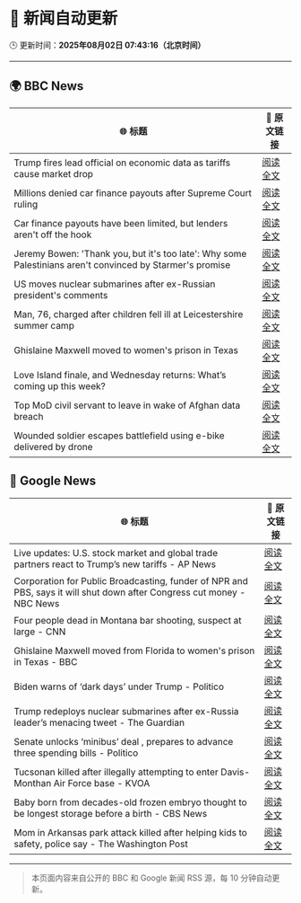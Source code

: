 # 🧠 新闻自动更新

🕒 更新时间：**2025年08月02日 07:43:16（北京时间）**

---

## 🌍 BBC News

| 🌐 标题 | 🔗 原文链接 |
|--------|-------------|
| Trump fires lead official on economic data as tariffs cause market drop | [阅读全文](https://www.bbc.com/news/articles/cvg3xrrzdr0o?at_medium=RSS&at_campaign=rss) |
| Millions denied car finance payouts after Supreme Court ruling | [阅读全文](https://www.bbc.com/news/articles/cj9w0dj0yjyo?at_medium=RSS&at_campaign=rss) |
| Car finance payouts have been limited, but lenders aren't off the hook | [阅读全文](https://www.bbc.com/news/articles/c9qy7wy4ey1o?at_medium=RSS&at_campaign=rss) |
| Jeremy Bowen: 'Thank you, but it's too late': Why some Palestinians aren't convinced by Starmer's promise | [阅读全文](https://www.bbc.com/news/articles/cd6n0eeqp54o?at_medium=RSS&at_campaign=rss) |
| US moves nuclear submarines after ex-Russian president's comments | [阅读全文](https://www.bbc.com/news/articles/c93dgr2dd53o?at_medium=RSS&at_campaign=rss) |
| Man, 76, charged after children fell ill at Leicestershire summer camp | [阅读全文](https://www.bbc.com/news/articles/c4gz32kp0d0o?at_medium=RSS&at_campaign=rss) |
| Ghislaine Maxwell moved to women's prison in Texas | [阅读全文](https://www.bbc.com/news/articles/czd049y2qymo?at_medium=RSS&at_campaign=rss) |
| Love Island finale, and Wednesday returns: What’s coming up this week? | [阅读全文](https://www.bbc.com/news/articles/c15l4kv45v5o?at_medium=RSS&at_campaign=rss) |
| Top MoD civil servant to leave in wake of Afghan data breach | [阅读全文](https://www.bbc.com/news/articles/cvgprxzggz4o?at_medium=RSS&at_campaign=rss) |
| Wounded soldier escapes battlefield using e-bike delivered by drone | [阅读全文](https://www.bbc.com/news/videos/czd0lp6d009o?at_medium=RSS&at_campaign=rss) |

## 📰 Google News

| 🌐 标题 | 🔗 原文链接 |
|--------|-------------|
| Live updates: U.S. stock market and global trade partners react to Trump’s new tariffs - AP News | [阅读全文](https://news.google.com/rss/articles/CBMiakFVX3lxTE15U2tSOGNPTzdvc09ISFVyQkRZeEU5bndvdnNDOGpHSEExX3pqcXlCdnkwNXAwS19OVmFQa2d0VnBrYVNIdDFKVzJ0NFRGem1UMHo2ZEtQdnJBMG5NNDRTZUEyRk9sRUVkM2c?oc=5) |
| Corporation for Public Broadcasting, funder of NPR and PBS, says it will shut down after Congress cut money - NBC News | [阅读全文](https://news.google.com/rss/articles/CBMiqgFBVV95cUxNQkxHOWdYcDFhcVZ5aXJLR0hheXVCVmozU2sxRmNPYmVYUklLUzJZYWZNMHJ2QTc1QlRwbThrZmo3LU5scjVzVW4zY3ppZkw5ZG1PR3VBSng5a0o4VkdsN2dLbnRNNjFNdGlLNG9ub2N5QktyZ2Q3VmJXTWJIWl9ZUFliaFBVOXJFc2V2N2hZY2lOUHU0WWpGUW1wcF9uY3ZWY05XT05XZnVZZ9IBVkFVX3lxTE9MWTdGd0pfWHczTk42MVQ5ampOcUJaUUttTnJwU0huSmJKSXN4SlF3VFc4T25yQU51dUhsUWxoRk9fQ2RwNWwtN0JwTU1DN1dsMEJmS2ZB?oc=5) |
| Four people dead in Montana bar shooting, suspect at large - CNN | [阅读全文](https://news.google.com/rss/articles/CBMia0FVX3lxTE00R09nWVdNUEJJbXp2VTNNLXRJSlBZdGtxVkpodVU1YkRSRjVaZ2NpSVIwNUpjRjFCeTFaM0ZUcVNKMTBYdTM0WU1KU043NjhMaWpPcHJBMjhIYS0wcEhsMmlzWkpYQ0h1Z0xR0gFwQVVfeXFMUG5MaXhoalpkVU9mbDNBZmcwdl84anJPX3h1ZEZQWFNLMjlUQ1BrUWl1Y2NzMnVSNHV5NWhhNzZYMEYyZGxhVE5sOVNvX0FYY1dUb0VqcTZJcVhLQmF2SjhRdTRack1lclNwRi1YRW1GZw?oc=5) |
| Ghislaine Maxwell moved from Florida to women's prison in Texas - BBC | [阅读全文](https://news.google.com/rss/articles/CBMiWkFVX3lxTE9tN0hXYXFWMDNZRmQ0NURvOFFyTVlyaDdzeFh3NWNSTTE5enlKa3JKMTVBRTQ5MUNmQjVPSmxheFBVdDM3MU5XX3BfNlVxUzNlRDdPN2dGLVVpZ9IBX0FVX3lxTE5PcjZmaHZ2b1VDUkFmVWVQd2V0bUJFTC1ZMHVOalVwNEtHNHJ1dTk4MkVLdzJ0MllHZ3ZlNFVSSndST2hRb1dHQnpOM3MwaldyaFo0bFUwMUhnOWI0TW9F?oc=5) |
| Biden warns of ‘dark days’ under Trump - Politico | [阅读全文](https://news.google.com/rss/articles/CBMijwFBVV95cUxOLTdjZGxBT1FuWkFvUEt0WXctNVY4OWpobk4tOGdTNnZXSmwwckw4ODFXaXJ1OFZvdmNIZ21rUHpFVjluTmhLR3hxZDNvaUtxOWh0cW10VS1lRmZYaFJiYW5lNVlvaGNSLWVyckNkaVRSV0pPNXBVeHNISWlWMV8xa3pnZGVEcGNwQ3hRZGQ0aw?oc=5) |
| Trump redeploys nuclear submarines after ex-Russia leader’s menacing tweet - The Guardian | [阅读全文](https://news.google.com/rss/articles/CBMikAFBVV95cUxPZWlTbWZnOTFqM3V3ZHpSNFpmRENDR1dWRmV2RTNfVnp0T1M3N043RFVsVmFXN2oyTFhSQVhGbXB3cWRpSngyeW5BZVdXbGFteFVFVHNSY2YyNEJrYUNMYnhDczczOWhpdnJnZVBxRFdTc2ZTaGM0OW1sQS1wd09ycEstN0cwTzI3QUxJS2V2OTI?oc=5) |
| Senate unlocks ‘minibus’ deal , prepares to advance three spending bills - Politico | [阅读全文](https://news.google.com/rss/articles/CBMimgFBVV95cUxPNjk1UkxxZTB3WVRteV83M0ZvNWZoMEtJUVdqNzBHbHRtRWdhbEpCRzBscXd5OTlldFo1RW92STJpbFNjdXlzOWNScENMVFVXbTNxei1BSTRsd3VYOXFnQ2NISERhcWx6SktmOVdRQ1BucUR6eVAyOVV2dUwzcGh3VlJiWGRTeHJxNVVNamlCZXg4UGFHbGJIdU1n?oc=5) |
| Tucsonan killed after illegally attempting to enter Davis-Monthan Air Force base - KVOA | [阅读全文](https://news.google.com/rss/articles/CBMi9AFBVV95cUxONlZCcHBpYzZDMXc3dExzc3pweTAxbnhwWDdBRVZqNlNaS1R2c19xMnRtVTI5SjBiajdncFNPc2hEZ3JwczF4QjdKVS1BeV83ZV9YUUJ0OFJLWS1nYjRCNEkyaHZuTWdQbEhxelRpdDFjWFgzUGRlUjItUkpoUHAwWnNCLTNzMjJfY05GOWZYQmQxMVpKYzh3bVFNamVwQmtiLXJ1QW14amx0ZWUzVzJlWF9wa0o5UFZmT0cyZTB5bVdGeGtjTWFWajAyY2g0NERrZjkyYVFmLTk4dWJPMlVCS25vZUZlMy16LVQ0dlJha05Fbjcw?oc=5) |
| Baby born from decades-old frozen embryo thought to be longest storage before a birth - CBS News | [阅读全文](https://news.google.com/rss/articles/CBMimAFBVV95cUxPc1NDU283Rk9OanhwaV91UzJNLVBub3BRY0JmblpvazlTNzQ3eHNMRFhVRzhmenNqOG5aSENqZkJvbHJoNzN2eWtVUFpRX1BMZk9xakpzU1hLZXUxQ0xOcjZtejZTamZiNXoybFZPQV84RHJ3cFJ5OE9fQTRQMWxoQmljcFNoZ2RHLTQ1YmVKaGVNRnNDbWtQLdIBngFBVV95cUxOVVRpOWwzazUxNmdlbFNsZUxJZmdkOEVRcXlfWUhFSW8yWmc3LWp3UDJKZXdCU183OGN2Q0QyMl9vLWI4eUZMN2FtdTRadm5hc2dwS1czN3NNeDR3ZTAwU0NXcnZfUkdoU3hrN3REYkNVSVFIUWZBaFpOQk05TUgzTm5OVWQ2VUVYVDQ1c0xVWlJTdGQ2RnpjZFdzOVF4Zw?oc=5) |
| Mom in Arkansas park attack killed after helping kids to safety, police say - The Washington Post | [阅读全文](https://news.google.com/rss/articles/CBMikgFBVV95cUxOY3J6TEp6WFRLUmFnQi0xQjlnZ1BYVGoyeGZfNnE5N2h6MWFaTE9jaGVDUW5KVzJRZjdNSlVPeTgxNElwU082aS1aeWxNZEkzdU93V1NMZHdtYm83eEd0ODBlMG9LWkRfZk4weERBQmY4LU10Z3VFQ2xkMnd3czUwNjVUVi1JMEZNYVdKSGZXa1RzUQ?oc=5) |

---
> 本页面内容来自公开的 BBC 和 Google 新闻 RSS 源，每 10 分钟自动更新。